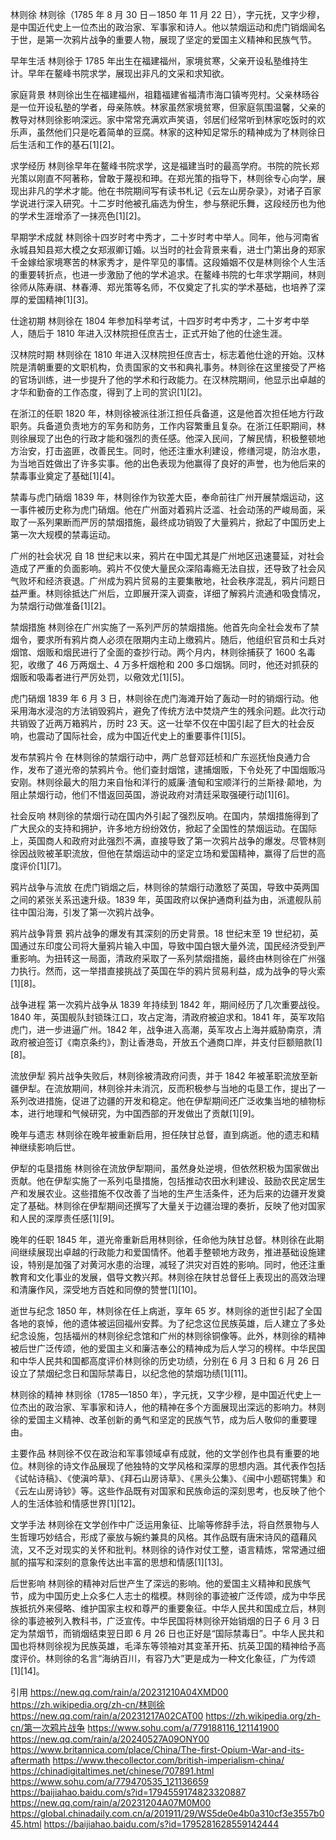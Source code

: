 林则徐
林则徐（1785 年 8 月 30 日－1850 年 11 月 22 日），字元抚，又字少穆，是中国近代史上一位杰出的政治家、军事家和诗人。他以禁烟运动和虎门销烟闻名于世，是第一次鸦片战争的重要人物，展现了坚定的爱国主义精神和民族气节。

早年生活
林则徐于 1785 年出生在福建福州，家境贫寒，父亲开设私塾维持生计。早年在鳌峰书院求学，展现出非凡的文采和求知欲。

家庭背景
林则徐出生在福建福州，祖籍福建省福清市海口镇岑兜村。父亲林旸谷是一位开设私塾的学者，母亲陈帙。林家虽然家境贫寒，但家庭氛围温馨，父亲的教导对林则徐影响深远。家中常常充满欢声笑语，邻居们经常听到林家吃饭时的欢乐声，虽然他们只是吃着简单的豆腐。林家的这种知足常乐的精神成为了林则徐日后生活和工作的基石[1][2]。

求学经历
林则徐早年在鳌峰书院求学，这是福建当时的最高学府。书院的院长郑光策以刚直不阿著称，曾敢于蔑视和珅。在郑光策的指导下，林则徐专心向学，展现出非凡的学术才能。他在书院期间写有读书札记《云左山房杂录》，对诸子百家学说进行深入研究。十二岁时他被孔庙选为佾生，参与祭祀乐舞，这段经历也为他的学术生涯增添了一抹亮色[1][2]。

早期学术成就
林则徐十四岁时考中秀才，二十岁时考中举人。同年，他与河南省永城县知县郑大模之女郑淑卿订婚。以当时的社会背景来看，进士门第出身的郑家千金嫁给家境寒苦的林家秀才，是件罕见的事情。这段婚姻不仅是林则徐个人生活的重要转折点，也进一步激励了他的学术追求。在鳌峰书院的七年求学期间，林则徐师从陈寿祺、林春溥、郑光策等名师，不仅奠定了扎实的学术基础，也培养了深厚的爱国精神[1][3]。

仕途初期
林则徐在 1804 年参加科举考试，十四岁时考中秀才，二十岁考中举人，随后于 1810 年进入汉林院担任庶吉士，正式开始了他的仕途生涯。

汉林院时期
林则徐在 1810 年进入汉林院担任庶吉士，标志着他仕途的开始。汉林院是清朝重要的文职机构，负责国家的文书和典礼事务。林则徐在这里接受了严格的官场训练，进一步提升了他的学术和行政能力。在汉林院期间，他显示出卓越的才华和勤奋的工作态度，得到了上司的赏识[1][2]。

在浙江的任职
1820 年，林则徐被派往浙江担任兵备道，这是他首次担任地方行政职务。兵备道负责地方的军务和防务，工作内容繁重且复杂。在浙江任职期间，林则徐展现了出色的行政才能和强烈的责任感。他深入民间，了解民情，积极整顿地方治安，打击盗匪，改善民生。同时，他还注重水利建设，修缮河堤，防治水患，为当地百姓做出了许多实事。他的出色表现为他赢得了良好的声誉，也为他后来的禁毒事业奠定了基础[1][4]。

禁毒与虎门硝烟
1839 年，林则徐作为钦差大臣，奉命前往广州开展禁烟运动，这一事件被历史称为虎门硝烟。他在广州面对着鸦片泛滥、社会动荡的严峻局面，采取了一系列果断而严厉的禁烟措施，最终成功销毁了大量鸦片，掀起了中国历史上第一次大规模的禁毒运动。

广州的社会状况
自 18 世纪末以来，鸦片在中国尤其是广州地区迅速蔓延，对社会造成了严重的负面影响。鸦片不仅使大量民众深陷毒瘾无法自拔，还导致了社会风气败坏和经济衰退。广州成为鸦片贸易的主要集散地，社会秩序混乱，鸦片问题日益严重。林则徐抵达广州后，立即展开深入调查，详细了解鸦片流通和吸食情况，为禁烟行动做准备[1][2]。

禁烟措施
林则徐在广州实施了一系列严厉的禁烟措施。他首先向全社会发布了禁烟令，要求所有鸦片商人必须在限期内主动上缴鸦片。随后，他组织官员和士兵对烟馆、烟贩和烟民进行了全面的查抄行动。两个月内，林则徐捕获了 1600 名毒犯，收缴了 46 万两烟土、4 万多杆烟枪和 200 多口烟锅。同时，他还对抓获的烟贩和吸毒者进行严厉处罚，以儆效尤[1][5]。

虎门硝烟
1839 年 6 月 3 日，林则徐在虎门海滩开始了轰动一时的销烟行动。他采用海水浸泡的方法销毁鸦片，避免了传统方法中焚烧产生的残余问题。此次行动共销毁了近两万箱鸦片，历时 23 天。这一壮举不仅在中国引起了巨大的社会反响，也震动了国际社会，成为中国近代史上的重要事件[1][5]。

发布禁鸦片令
在林则徐的禁烟行动中，两广总督邓廷桢和广东巡抚怡良通力合作，发布了道光帝的禁鸦片令。他们查封烟馆，逮捕烟贩，下令处死了中国烟贩冯安刚。林则徐最大的阻力来自怡和洋行的威廉·渣甸和宝顺洋行的兰斯禄·颠地，为阻止禁烟行动，他们不惜返回英国，游说政府对清廷采取强硬行动[1][6]。

社会反响
林则徐的禁烟行动在国内外引起了强烈反响。在国内，禁烟措施得到了广大民众的支持和拥护，许多地方纷纷效仿，掀起了全国性的禁烟运动。在国际上，英国商人和政府对此强烈不满，直接导致了第一次鸦片战争的爆发。尽管林则徐因战败被革职流放，但他在禁烟运动中的坚定立场和爱国精神，赢得了后世的高度评价[1][7]。

鸦片战争与流放
在虎门销烟之后，林则徐的禁烟行动激怒了英国，导致中英两国之间的紧张关系迅速升级。1839 年，英国政府以保护通商利益为由，派遣舰队前往中国沿海，引发了第一次鸦片战争。

鸦片战争背景
鸦片战争的爆发有其深刻的历史背景。18 世纪末至 19 世纪初，英国通过东印度公司将大量鸦片输入中国，导致中国白银大量外流，国民经济受到严重影响。为扭转这一局面，清政府采取了一系列禁烟措施，最终由林则徐在广州强力执行。然而，这一举措直接挑战了英国在华的鸦片贸易利益，成为战争的导火索[1][8]。

战争进程
第一次鸦片战争从 1839 年持续到 1842 年，期间经历了几次重要战役。1840 年，英国舰队封锁珠江口，攻占定海，清政府被迫求和。1841 年，英军攻陷虎门，进一步进逼广州。1842 年，战争进入高潮，英军攻占上海并威胁南京，清政府被迫签订《南京条约》，割让香港岛，开放五个通商口岸，并支付巨额赔款[1][8]。

流放伊犁
鸦片战争失败后，林则徐被清政府问责，并于 1842 年被革职流放至新疆伊犁。在流放期间，林则徐并未消沉，反而积极参与当地的屯垦工作，提出了一系列改进措施，促进了边疆的开发和稳定。他在伊犁期间还广泛收集当地的植物标本，进行地理和气候研究，为中国西部的开发做出了贡献[1][9]。

晚年与遗志
林则徐在晚年被重新启用，担任陕甘总督，直到病逝。他的遗志和精神继续影响后世。

伊犁的屯垦措施
林则徐在流放伊犁期间，虽然身处逆境，但依然积极为国家做出贡献。他在伊犁实施了一系列屯垦措施，包括推动农田水利建设、鼓励农民定居生产和发展农业。这些措施不仅改善了当地的生产生活条件，还为后来的边疆开发奠定了基础。林则徐在伊犁期间还撰写了大量关于边疆治理的奏折，反映了他对国家和人民的深厚责任感[1][9]。

晚年的任职
1845 年，道光帝重新启用林则徐，任命他为陕甘总督。林则徐在此期间继续展现出卓越的行政能力和爱国情怀。他着手整顿地方政务，推进基础设施建设，特别是加强了对黄河水患的治理，减轻了洪灾对百姓的影响。同时，他还注重教育和文化事业的发展，倡导文教兴邦。林则徐在陕甘总督任上表现出的高效治理和清廉作风，深受地方百姓和同僚的赞誉[1][10]。

逝世与纪念
1850 年，林则徐在任上病逝，享年 65 岁。林则徐的逝世引起了全国各地的哀悼，他的遗体被运回福州安葬。为了纪念这位民族英雄，后人建立了多处纪念设施，包括福州的林则徐纪念馆和广州的林则徐铜像等。此外，林则徐的精神被后世广泛传颂，他的爱国主义和廉洁奉公的精神成为后人学习的榜样。中华民国和中华人民共和国都高度评价林则徐的历史功绩，分别在 6 月 3 日和 6 月 26 日设立了禁烟纪念日和国际禁毒日，以纪念他的禁烟功绩[1][11]。

林则徐的精神
林则徐（1785—1850 年），字元抚，又字少穆，是中国近代史上一位杰出的政治家、军事家和诗人，他的精神在多个方面展现出深远的影响力。林则徐的爱国主义精神、改革创新的勇气和坚定的民族气节，成为后人敬仰的重要理由。

主要作品
林则徐不仅在政治和军事领域卓有成就，他的文学创作也具有重要的地位。林则徐的诗文作品展现了他独特的文学风格和深厚的思想内涵。其代表作包括《试帖诗稿》、《使滇吟草》、《拜石山房诗草》、《黑头公集》、《闽中小题砺锷集》和《云左山房诗钞》等。这些作品既有对国家和民族命运的深刻思考，也反映了他个人的生活体验和情感世界[1][12]。

文学手法
林则徐在文学创作中广泛运用象征、比喻等修辞手法，将自然景物与人生哲理巧妙结合，形成了豪放与婉约兼具的风格。其作品既有唐宋诗风的蕴藉风流，又不乏对现实的关怀和批判。林则徐的诗作对仗工整，语言精炼，常常通过细腻的描写和深刻的意象传达出丰富的思想和情感[1][13]。

后世影响
林则徐的精神对后世产生了深远的影响。他的爱国主义精神和民族气节，成为中国历史上众多仁人志士的楷模。林则徐的事迹被广泛传颂，成为中华民族抵抗外来侵略、维护国家主权和尊严的重要象征。中华人民共和国成立后，林则徐的事迹被列入教科书，广泛宣传。中华民国将林则徐开始销烟的日子 6 月 3 日定为禁烟节，而销烟结束翌日即 6 月 26 日也正好是“国际禁毒日”。中华人民共和国也将林则徐视为民族英雄，毛泽东等领袖对其变革开拓、抗英卫国的精神给予高度评价。林则徐的名言“海纳百川，有容乃大”更是成为一种文化象征，广为传颂[1][14]。

引用
https://new.qq.com/rain/a/20231210A04XMD00
https://zh.wikipedia.org/zh-cn/林则徐
https://new.qq.com/rain/a/20231217A02CAT00
https://zh.wikipedia.org/zh-cn/第一次鸦片战争
https://www.sohu.com/a/779188116_121141900
https://new.qq.com/rain/a/20240527A09ONY00
https://www.britannica.com/place/China/The-first-Opium-War-and-its-aftermath
https://www.thecollector.com/british-imperialism-china/
https://chinadigitaltimes.net/chinese/707891.html
https://www.sohu.com/a/779470535_121136659
https://baijiahao.baidu.com/s?id=1794559174823320887
https://new.qq.com/rain/a/20231204A07M0M00
https://global.chinadaily.com.cn/a/201911/29/WS5de0e4b0a310cf3e3557b045.html
https://baijiahao.baidu.com/s?id=1795281628559142444
